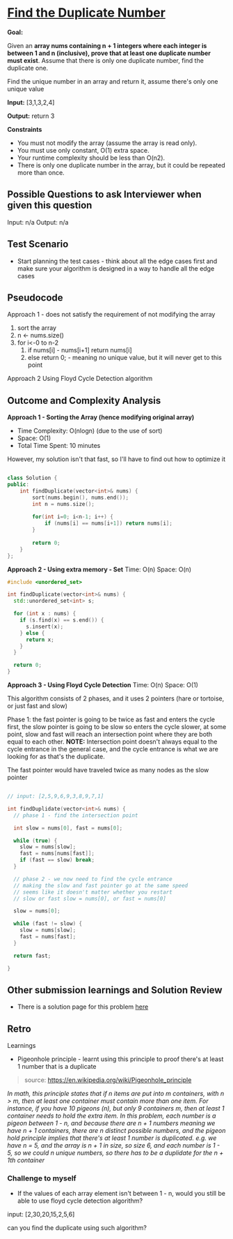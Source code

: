 # [Find the Duplicate Number]([link](https://leetcode.com/problems/find-the-duplicate-number/))

**Goal:** 

Given an **array nums containing n + 1 integers where each integer is between 1 and n (inclusive), prove that at least one duplicate number must exist**. Assume that there is only one duplicate number, find the duplicate one.

Find the unique number in an array and return it, assume there's only one unique value

**Input:**
[3,1,3,2,4]

**Output:**
return 3

**Constraints**
* You must not modify the array (assume the array is read only).
* You must use only constant, O(1) extra space.
* Your runtime complexity should be less than O(n2).
* There is only one duplicate number in the array, but it could be repeated more than once.

## Possible Questions to ask Interviewer when given this question

Input: 
n/a
Output:
n/a

## Test Scenario

- Start planning the test cases - think about all the edge cases first and make sure your algorithm is designed in a way to handle all the edge cases

## Pseudocode

Approach 1 - does not satisfy the requirement of not modifying the array
1. sort the array
2. n <- nums.size()
3. for i<-0 to n-2
   1. if nums[i] - nums[i+1] return nums[i]
   2. else return 0; - meaning no unique value, but it will never get to this point

Approach 2 
Using Floyd Cycle Detection algorithm


## Outcome and Complexity Analysis

**Approach 1 - Sorting the Array (hence modifying original array)**
* Time Complexity: O(nlogn) (due to the use of sort)
* Space: O(1)
* Total Time Spent: 10 minutes

However, my solution isn't that fast, so I'll have to find out how to optimize it

```cpp

class Solution {
public:
    int findDuplicate(vector<int>& nums) {
        sort(nums.begin(), nums.end());
        int n = nums.size();
        
        for(int i=0; i<n-1; i++) {
            if (nums[i] == nums[i+1]) return nums[i];
        }
        
        return 0;
    }
};

```

**Approach 2 - Using extra memory - Set**
Time: O(n)
Space: O(n)

```cpp
#include <unordered_set>

int findDuplicate(vector<int>& nums) {
  std::unordered_set<int> s;

  for (int x : nums) {
    if (s.find(x) == s.end()) {
      s.insert(x);
    } else {
      return x;
    }
  }

  return 0;
}


```

**Approach 3 - Using Floyd Cycle Detection**
Time: O(n)
Space: O(1)

This algorithm consists of 2 phases, and it uses 2 pointers (hare or tortoise, or just fast and slow)

Phase 1: the fast pointer is going to be twice as fast and enters the cycle first, the slow pointer is going to be slow so enters the cycle slower, at some point, slow and fast will reach an intersection point where they are both equal to each other. **NOTE:** Intersection point doesn't always equal to the cycle entrance in the general case, and the cycle entrance is what we are looking for as that's the duplicate.

The fast pointer would have traveled twice as many nodes as the slow pointer 

```cpp

// input: [2,5,9,6,9,3,8,9,7,1]

int findDuplidate(vector<int>& nums) {
  // phase 1 - find the intersection point

  int slow = nums[0], fast = nums[0];

  while (true) {
    slow = nums[slow];
    fast = nums[nums[fast]];
    if (fast == slow) break;
  }

  // phase 2 - we now need to find the cycle entrance
  // making the slow and fast pointer go at the same speed
  // seems like it doesn't matter whether you restart 
  // slow or fast slow = nums[0], or fast = nums[0]

  slow = nums[0];

  while (fast != slow) {
    slow = nums[slow];
    fast = nums[fast];
  }

  return fast;

}


```


## Other submission learnings and Solution Review
* There is a solution page for this problem [here](https://leetcode.com/problems/find-the-duplicate-number/solution/)



## Retro
Learnings
- Pigeonhole principle - learnt using this principle to proof there's at least 1 number that is a duplicate

>source: https://en.wikipedia.org/wiki/Pigeonhole_principle 

_In math, this principle states that if n items are put into m containers, with n > m, then at least one container must contain more than one item. For instance, if you have 10 pigeons (n), but only 9 containers m, then at least 1 container needs to hold the extra item. In this problem, each number is a pigeon between 1 - n, and because there are n + 1 numbers meaning we have n + 1 containers, there are n distinct possible numbers, and the pigeon hold principle implies that there's at least 1 number is duplicated. e.g. we have n = 5, and the array is n + 1 in size, so size 6, and each number is 1 - 5, so we could n unique numbers, so there has to be a duplidate for the n + 1th container_

### Challenge to myself
- If the values of each array element isn't between 1 - n, would you still be able to use floyd cycle detection algorithm?

input: [2,30,20,15,2,5,6]

can you find the duplicate using such algorithm?
